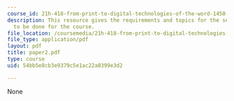 ```yaml
---
course_id: 21h-418-from-print-to-digital-technologies-of-the-word-1450-present-fall-2005
description: This resource gives the requirements and topics for the second paper
  to be done for the course.
file_location: /coursemedia/21h-418-from-print-to-digital-technologies-of-the-word-1450-present-fall-2005/54bb5e8cb3e9379c5e1ac22a8399e3d2_paper2.pdf
file_type: application/pdf
layout: pdf
title: paper2.pdf
type: course
uid: 54bb5e8cb3e9379c5e1ac22a8399e3d2

---
```

None